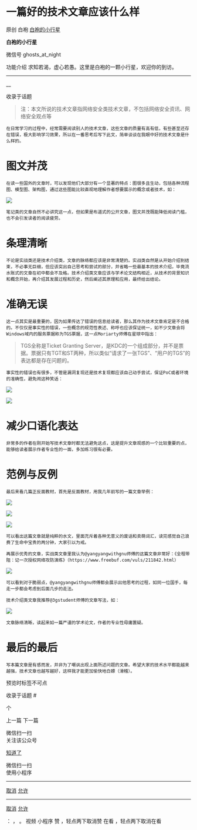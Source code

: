 #  一篇好的技术文章应该什么样

原创 白袍  [ 白袍的小行星 ](javascript:void\(0\);)

**白袍的小行星** ![]()

微信号 ghosts_at_night

功能介绍 求知若渴，虚心若愚。这里是白袍的一颗小行星，欢迎你的到访。

____

__

收录于话题

> 注：本文所说的技术文章指网络安全类技术文章，不包括网络安全资讯、网络安全观点等

    在日常学习的过程中，经常需要阅读别人的技术文章，这些文章的质量有高有低，有些甚至还存在错误，极大影响学习效果，所以在一番思考后写下此文，简单谈谈在我眼中好的技术文章是什么样的。

# 图文并茂

    在读一些国外的文章时，可以发现他们大部分有一个显著的特点：图很多且生动，包括各种流程图、模型图、架构图，通过这些图能比较直观地理解作者想要展示的概念或者技术，如：

![](http://hk-proxy.gitwarp.com/https://raw.githubusercontent.com/tuchuang9/tc1/refs/heads/main/public/20220323123220.png)

    笔记类的文章自然不必讲究这一点，但如果是布道式的公开文章，图文并茂既能降低阅读门槛，也不会引发读者的阅读疲劳。

# 条理清晰

    不论是实战类还是技术介绍类，文章的脉络都应该是非常清楚的。实战类自然是从开始介绍到结束，不必事无巨细，但应该突出自己思考和尝试的部分，并省略一些最基本的技术介绍，毕竟流水账式的文章在初中都会不及格。技术介绍类文章应该与学术论文结构相近，从技术的背景知识和概念开始，再介绍其发展过程和历史，然后阐述其原理和应用，最终给出结论。

# 准确无误

    这一点其实是最重要的，因为如果传达了错误的信息给读者，那么其作为技术文章肯定是不合格的。不仅仅是事实性的错误，一些概念的规范性表述、称呼也应该保证统一，如不少文章会将Windows域内的服务票据称为TGS票据，这一点Moriarty师傅在星球中指出：

> TGS全称是Ticket Granting
> Server，是KDC的一个组成部分，并不是票据。票据只有TGT和ST两种，所以类似“请求了一张TGS”、“用户的TGS”的表达都是存在问题的。

    事实性的错误也有很多，不管是漏洞复现还是技术复现都应该自己动手尝试，保证PoC或者环境的准确性，避免闹这种笑话：

![](http://hk-proxy.gitwarp.com/https://raw.githubusercontent.com/tuchuang9/tc1/refs/heads/main/public/20220323123235.png)

![](http://hk-proxy.gitwarp.com/https://raw.githubusercontent.com/tuchuang9/tc1/refs/heads/main/public/20220323123236.png)

# 减少口语化表达

    非常多的作者在刚开始写技术文章时都无法避免这点，这是提升文章观感的一个比较重要的点，能够给读者展示作者专业性的一面，多加练习很有必要。

# 范例与反例

    最后来看几篇正反面教材，首先是反面教材，用我几年前写的一篇文章举例：

![](http://hk-proxy.gitwarp.com/https://raw.githubusercontent.com/tuchuang9/tc1/refs/heads/main/public/20220323123237.png)

![](http://hk-proxy.gitwarp.com/https://raw.githubusercontent.com/tuchuang9/tc1/refs/heads/main/public/20220323123238.png)

![](http://hk-proxy.gitwarp.com/https://raw.githubusercontent.com/tuchuang9/tc1/refs/heads/main/public/20220323123239.png)

    可以看出这篇文章就是纯粹的水文，里面充斥着各种无意义的废话和卖萌词汇，读完感觉自己浪费了生命中宝贵的两分钟，大家引以为戒。

    再展示优秀的文章，实战类文章里我认为@yangyangwithgnu师傅的这篇文章非常好：《全程带阻：记一次授权网络攻防演练》（https://www.freebuf.com/vuls/211842.html）

![](http://hk-proxy.gitwarp.com/https://raw.githubusercontent.com/tuchuang9/tc1/refs/heads/main/public/20220323123240.png)

    可以看到对于脆弱点，@yangyangwithgnu师傅都会展示出他思考的过程，如同一位国手，每走一步都会考虑到后面几步的走法。

    技术介绍类文章我推荐@3gstudent师傅的文章写法，如：

![](http://hk-proxy.gitwarp.com/https://raw.githubusercontent.com/tuchuang9/tc1/refs/heads/main/public/20220323123241.png)

    文章脉络清晰，读起来如一篇严谨的学术论文，作者的专业性毋庸置疑。

# 最后的最后

    写本篇文章是有感而发，并非为了嘲讽出现上面所述问题的文章。希望大家的技术水平都能越来越强，技术文章也越写越好，这样我才能更加愉快地白嫖（滑稽）。

  

预览时标签不可点

收录于话题 #

 个

上一篇 下一篇

微信扫一扫  
关注该公众号

[知道了](javascript:;)

微信扫一扫  
使用小程序

****

[取消](javascript:void\(0\);) [允许](javascript:void\(0\);)

****

[取消](javascript:void\(0\);) [允许](javascript:void\(0\);)

： ， 。 视频 小程序 赞 ，轻点两下取消赞 在看 ，轻点两下取消在看

